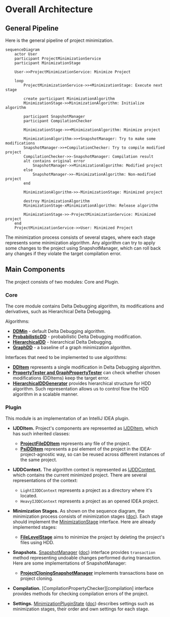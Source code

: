 # Overall Architecture

## General Pipeline

Here is the general pipeline of project minimization.
```mermaid
sequenceDiagram
    actor User
    participant ProjectMinimizationService
    participant MinimizationStage
    
    User->>ProjectMinimizationService: Minimize Project
    
    loop
        ProjectMinimizationService->>+MinimizationStage: Execute next stage

        create participant MinimizationAlgorithm
        MinimizationStage->>MinimizationAlgorithm: Initialize algorithm
        
        participant SnapshotManager
        participant CompilationChecker

        MinimizationStage->>+MinimizationAlgorithm: Minimize project
        
        MinimizationAlgorithm->>+SnapshotManager: Try to make some modifications
        SnapshotManager->>+CompilationChecker: Try to compile modified project
        CompilationChecker->>-SnapshotManager: Compilation result 
        alt contains original error
            SnapshotManager->>MinimizationAlgorithm: Modified project
        else
            SnapshotManager->>-MinimizationAlgorithm: Non-modified project
        end
        
        MinimizationAlgorithm->>-MinimizationStage: Minimized project

        destroy MinimizationAlgorithm
        MinimizationStage-xMinimizationAlgorithm: Release algorithm

        MinimizationStage->>-ProjectMinimizationService: Minimized project
    end
    ProjectMinimizationService->>User: Minimized Project
```

The minimization process consists of several stages, where each stage represents some minimization algorithm.
Any algorithm can try to apply some changes to the project using SnapshotManager, 
which can roll back any changes if they violate the target compilation error.

## Main Components

The project consists of two modules: Core and Plugin.

### Core

The core module contains Delta Debugging algorithm,
its modifications and derivatives, such as Hierarchical Delta Debugging.

Algorithms:

- **[DDMin][ddmin]** - default Delta Debugging algorithm.
- **[ProbabilisticDD][pdd]** - probabilistic Delta Debugging modification.
- **[HierarchicalDD][hdd]** - hierarchical Delta Debugging.
- **[GraphDD][graphdd]** - a baseline of a graph minimization algorithm.

[ddmin]: ../project-minimization-core/src/main/kotlin/org/plan/research/minimization/core/algorithm/dd/impl/DDMin.kt
[pdd]: ../project-minimization-core/src/main/kotlin/org/plan/research/minimization/core/algorithm/dd/impl/ProbabilisticDD.kt
[hdd]: ../project-minimization-core/src/main/kotlin/org/plan/research/minimization/core/algorithm/dd/hierarchical/HierarchicalDD.kt
[graphdd]: ../project-minimization-core/src/main/kotlin/org/plan/research/minimization/core/algorithm/dd/impl/graph/GraphDD.kt

Interfaces that need to be implemented to use algorithms:

- **[DDItem][item]** represents a single modification in Delta Debugging algorithm.
- **[PropertyTester and GraphPropertyTester][tester]** can check whether chosen modifications (DDItems) keep the target error.
- **[HierarchicalDDGenerator][generator]** provides hierarchical structure for HDD algorithm. 
Such representation allows us to control flow the HDD algorithm in a scalable manner.

[item]: ../project-minimization-core/src/main/kotlin/org/plan/research/minimization/core/model/DDItem.kt
[tester]: ../project-minimization-core/src/main/kotlin/org/plan/research/minimization/core/model/PropertyTester.kt
[generator]: ../project-minimization-core/src/main/kotlin/org/plan/research/minimization/core/algorithm/dd/hierarchical/HierarchicalDDGenerator.kt

### Plugin

This module is an implementation of an IntelliJ IDEA plugin.

- **IJDDItem.**
Project's components are represented as [IJDDItem][ij-item], which has such inherited classes:
  - **[ProjectFileDDItem][proj-file-item]** represents any file of the project.
  - **[PsiDDItem][psi-item]** represents a psi element of the project in the IDEA-project-agnostic way,
  so can be reused across different instances of the same project.

- **IJDDContext.**
The algorithm context is represented as [IJDDContext][ij-context], which contains the current minimized project.
There are several representations of the context:
  - `LightIJDDContext` represents a project as a directory where it's located.
  - `HeavyIJDDContext` represents a project as an opened IDEA project.

- **Minimization Stages.** 
As shown on the sequence diagram, the minimization process consists of minimization stages ([doc][stage-doc]).
Each stage should implement the [MinimizationStage][stage] interface.
Here are already implemented stages:
  - **[FileLevelStage][fl-stage-doc]** aims to minimize the project by deleting the project's files using HDD.

- **Snapshots.**
[SnapshotManager][snapshot] ([doc][snapshot-doc])
interface provides `transaction` method representing undoable changes performed during transaction.
Here are some implementations of SnapshotManager:
  - **[ProjectCloningSnapshotManager][project-cloning]** implements transactions base on project cloning.

- **Compilation.**
[CompilationPropertyChecker][compilation] interface provides methods for checking compilation errors of the project.

- **Settings.**
[MinimizationPluginState][state] ([doc][settings-doc]) describes settings such as minimization stages, their order and own settings for each stage.

  

[stage-doc]: MinimizationStages.md
[fl-stage-doc]: MinimizationStages.md#File-level-stage
[snapshot-doc]: SnapshotManagers.md
[settings-doc]: Settings.md

[stage]: ../project-minimization-plugin/src/main/kotlin/org/plan/research/minimization/plugin/algorithm/stages/MinimizationStage.kt

[ij-item]: ../project-minimization-plugin/src/main/kotlin/org/plan/research/minimization/plugin/modification/item/IJDDItem.kt
[proj-file-item]: ../project-minimization-plugin/src/main/kotlin/org/plan/research/minimization/plugin/modification/item/ProjectFileDDItem.kt
[psi-item]: ../project-minimization-plugin/src/main/kotlin/org/plan/research/minimization/plugin/modification/item/PsiDDItem.kt

[ij-context]: ../project-minimization-plugin/src/main/kotlin/org/plan/research/minimization/plugin/context/IJDDContext.kt

[snapshot]: ../project-minimization-plugin/src/main/kotlin/org/plan/research/minimization/plugin/context/snapshot/SnapshotManager.kt
[project-cloning]: ../project-minimization-plugin/src/main/kotlin/org/plan/research/minimization/plugin/context/snapshot/impl/ProjectCloningSnapshotManager.kt
[state]: ../project-minimization-plugin/src/main/kotlin/org/plan/research/minimization/plugin/settings/MinimizationPluginState.kt
